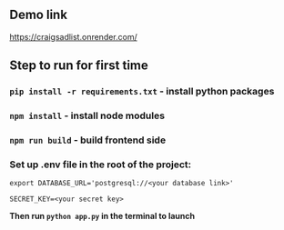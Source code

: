 ## Demo link

https://craigsadlist.onrender.com/

## Step to run for first time

### `pip install -r requirements.txt` - install python packages

### `npm install` - install node modules

### `npm run build` - build frontend side

### Set up .env file in the root of the project:

`export DATABASE_URL='postgresql://<your database link>'`

`SECRET_KEY=<your secret key>`


**Then run `python app.py` in the terminal to launch**

